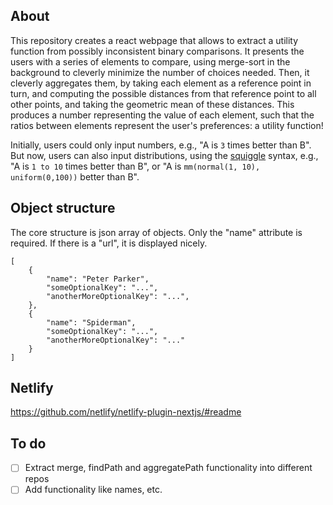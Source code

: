 ## About

This repository creates a react webpage that allows to extract a utility function from possibly inconsistent binary comparisons. It presents the users with a series of elements to compare, using merge-sort in the background to cleverly minimize the number of choices needed. Then, it cleverly aggregates them, by taking each element as a reference point in turn, and computing the possible distances from that reference point to all other points, and taking the geometric mean of these distances. This produces a number representing the value of each element, such that the ratios between elements represent the user's preferences: a utility function!

Initially, users could only input numbers, e.g., "A is `3` times better than B". But now, users can also input distributions, using the [squiggle](https://www.squiggle-language.com/) syntax, e.g., "A is `1 to 10` times better than B", or "A is `mm(normal(1, 10), uniform(0,100))` better than B".

## Object structure

The core structure is json array of objects. Only the "name" attribute is required. If there is a "url", it is displayed nicely.

```
[
    {
        "name": "Peter Parker",
        "someOptionalKey": "...",
        "anotherMoreOptionalKey": "...",
    },
    {
        "name": "Spiderman",
        "someOptionalKey": "...",
        "anotherMoreOptionalKey": "..."
    }
]
```

## Netlify

https://github.com/netlify/netlify-plugin-nextjs/#readme

## To do

- [ ] Extract merge, findPath and aggregatePath functionality into different repos
- [ ] Add functionality like names, etc.
